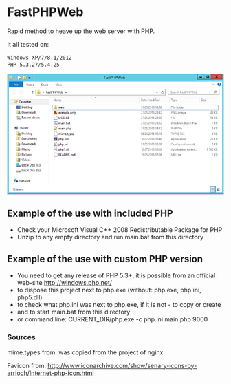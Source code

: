 # FastPHPWeb
Rapid method to heave up the web server with PHP.

It all tested on:

	Windows XP/7/8.1/2012
	PHP 5.3.27/5.4.25

![Screen of directory](https://github.com/Vaflan/FastPHPWeb/blob/master/example.png?raw=true)


## Example of the use with included PHP
 - Check your Microsoft Visual C++ 2008 Redistributable Package for PHP
 - Unzip to any empty directory and run main.bat from this directory


## Example of the use with custom PHP version
 - You need to get any release of PHP 5.3+, it is possible from an official web-site http://windows.php.net/
 - to dispose this project next to php.exe (without: php.exe, php.ini, php5.dll)
 - to check what php.ini was next to php.exe, if it is not - to copy or create
 - and to start main.bat from this directory
 - or command line: CURRENT_DIR/php.exe -c php.ini main.php 9000



### Sources
mime.types from: was copied from the project of nginx

Favicon from: http://www.iconarchive.com/show/senary-icons-by-arrioch/Internet-php-icon.html
